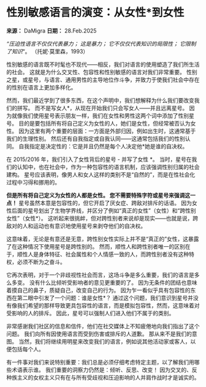 # 性别敏感语言的演变：从女性*到女性

**来源：** DaMigra
**日期：** 28.Feb.2025

_“压迫性语言不仅仅代表暴力； 这是暴力； 它不仅仅代表知识的局限性； 它限制了知识_“。 （托妮·莫里森，1993）

性别敏感的语言既不时髦也不现代——相反，我们对语言的使用塑造了我们所生活的社会。 这就是为什么交叉性、包容性和性别敏感的语言对我们非常重要。 性别之星，或星号，与语言、通用男性的主导地位作斗争，并致力于使我们社会中存在的性别在语言上更加多样化。

然而，我们最近学到了很多东西，在这个声明中，我们想解释为什么我们要改变我们的拼写。 而不是写女人\*，从现在开始我们只会写女人——并且远离星号。 因为就像我们使用星号表示朋友一样，我们在女性和男性这两个词中添加了性别星号。 目的是要包括所有将自己定义为女性的人，她们是女性，但经常被否认为女性。 因为这里有两个重要的层面：一方面是外部归因，例如出生时，这通常基于我们的生理性别。 然后还有自我指定或自我认同——这通常包括我们的性别认同。 自我指定是决定性的：它是并且仍然是每个人决定他\*她是谁的自决权。

在 2015/2016 年，我们引入了女性背后的星号 - 并写了女性 \*。 当时，星号在我们的认知中，也在社会中，作为一种包容性的语言机制，应该强调性别归属的社会建构。 星号应该表明，像男人和女人这样的类别不是“自然的”，而是在性社会化过程中习得和挪用的。

**但是所有将自己定义为女性的人都是女性。 您不需要特殊字符或星号来强调这一点！** 星号虽然本意是包容性的，但它开启了厌女症、跨敌对排斥的话语。 因为女性后面的星号划出了生物学界线，并区分了例如“真正的女性”（女性）和“跨性别女性”（女性\*）。 这听起来很挑衅，但对跨性别者来说却是现实——也就是说，跨敌对的人和运动也有意识地使用星号来剥夺他们的自决权。

这意味着，无论是有意还是无意，跨性别女性实际上并不是“真正的”女性，这暴露了在这种情况下使用星号是跨性别的。 然而，顺性人和跨性别者唯一的区别在于，顺性人是身体特征、社会属性和个人情感一致的人，而跨性别者没有这种特权，必须不断为之奋斗。

它再次表明，对于一个非歧视性社会而言，这场斗争是多么重要，我们的语言是多么多变。 没有什么比倾听受影响者的意见更重要的了。 因为无条件的团结也意味着摸自己的鼻子，质疑自己，改变自己的行为。 因为乍一看似乎具有包容性的东西在第二眼中引发了一个问题：谁是女性\*？ 通过这个问题，我们意识到星号并没有像我们希望的那样导致更具包容性的语言，而是模拟包容性，然而，这意味着对受影响的人的排斥。 因此，星号可以强制人们进入他们不属于的类别。

非常感谢我们社区的信息和信件，他们在社交媒体上不知疲倦地向我们指出了这个问题。 我们向所有因使用语言而受到伤害或排斥的人道歉。 那从来不是我们的意图。 当然，我们将继续用明星来改变我们的语言，例如说其他活动家或客人，以便包括每个人。

有一件事对我们来说特别重要：我们总是必须仔细考虑特定主题，以了解我们用哪些术语表示谁。 我们重要的洞察力仍然是：倾听、反思、改变！ 因为交叉的、反种族主义的女权主义只有在与所有受歧视和压迫影响的人并肩作战时才是诚实的。
